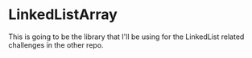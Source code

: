 # LinkedListArray

This is going to be the library that I'll be using for the LinkedList related challenges in the other repo.

